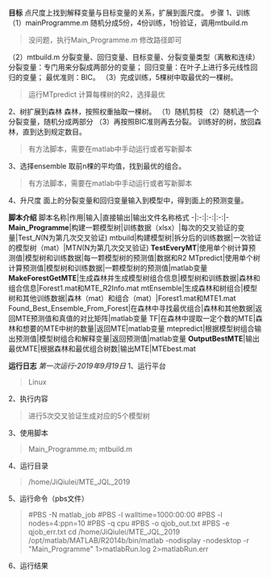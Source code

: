 **目标**
点尺度上找到解释变量与目标变量的关系，扩展到面尺度。
步骤
1、训练
（1）mainProgramme.m
随机分成5份，4份训练，1份验证，调用mtbuild.m
>没问题，执行Main_Programme.m 修改路径即可

（2）mtbuild.m
分裂变量、回归变量、目标变量、分裂变量类型（离散和连续）
分裂变量：专门用来分裂成两部分的变量；
回归变量：在叶子上进行多元线性回归的变量；
最优准则：BIC。
（3）完成训练，5棵树中取最优的一棵树。
>运行MTpredict 计算每棵树的R2，选择最优

2、树扩展到森林
森林，按照权重抽取一棵树。
（1）随机剪枝
（2）随机选一个分裂变量，随机分成两部分
（3）再按照BIC准则再去分裂。
训练好的树，放回森林，直到达到规定数目。
>有方法脚本，需要在matlab中手动运行或者写新脚本

3、选择ensemble
取前n棵的平均值，找到最优的组合。
>有方法脚本，需要在matlab中手动运行或者写新脚本

4、升尺度
面上的分裂变量和回归变量输入到模型中，得到面上的预测变量。

**脚本介绍**
脚本名称|作用|输入|直接输出|输出文件名称格式
-|:-:|:-:|:-:|-
**Main_Programme**|构建一颗模型树|训练数据（xlsx）|每次的交叉验证的变量|Test_*N*(N为第几次交叉验证)
mtbuild|构建模型树|拆分后的训练数据|一次验证的模型树（mat）|MT*N*(N为第几次交叉验证)
**TestEveryMT**|使用单个树计算预测值|模型树和训练数据|每一颗模型树的预测值|数据和R2
MTpredict|使用单个树计算预测值|模型树和训练数据|一颗模型树的预测值|matlab变量
**MakeForestGetMTE**|生成森林并生成模型树组合信息|模型树和训练数据|森林和组合信息|Forest1.mat和MTE_R2Info.mat
mtEnsemble|生成森林和树组合|模型树和其他训练数据|森林（mat）和组合（mat）|Forest1.mat和MTE1.mat
Found_Best_Ensemble_From_Forest|在森林中寻找最优组合|森林和其他数据|返回MTE预测值和真值的对比矩阵|matlab变量
TF|在森林中提取一定个数的MTE|森林和想要的MTE中树的数量|返回MTE|matlab变量
mtepredict|根据模型树组合输出预测值|模型树组合和解释变量|返回预测值|matlab变量
**OutputBestMTE**|输出最优MTE|根据森林和最优组合树数|输出MTE|MTEbest.mat

**运行日志**
*第一次运行-2019年9月19日*
1、运行平台
>Linux

2、执行内容
>进行5次交叉验证生成对应的5个模型树

3、使用脚本
>Main_Programme.m; mtbuild.m

4、运行目录
>/home/JiQiulei/MTE_JQL_2019

5、运行命令（pbs文件）
>#PBS -N matlab_job
 #PBS -l walltime=1000:00:00
 #PBS -l nodes=4:ppn=10
 #PBS -q cpu
 #PBS -o qjob_out.txt
 #PBS -e qjob_err.txt 
 cd /home/JiQiulei/MTE_JQL_2019
 /opt/matlab/MATLAB/R2014b/bin/matlab -nodisplay -nodesktop -r "Main_Programme" 1>matlabRun.log 2>matlabRun.err

6、运行结果

